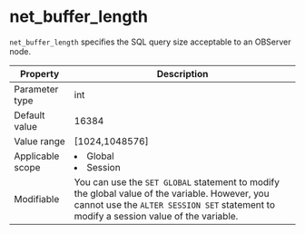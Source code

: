 net_buffer_length
======================================
<!-- # docslug#/oceanbase-database/oceanbase-database/V4.0.0/net_buffer_length-1-2-3-4 -->

`net_buffer_length` specifies the SQL query size acceptable to an OBServer node.


| **Property** | **Description** |
|--------|------------------------------------------------------------------------------------------------------------|
| Parameter type | int |
| Default value | 16384 |
| Value range | [1024,1048576] |
| Applicable scope | <li> Global   <li> Session |
| Modifiable | You can use the `SET GLOBAL` statement to modify the global value of the variable. However, you cannot use the `ALTER SESSION SET` statement to modify a session value of the variable.  |



